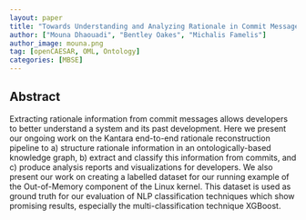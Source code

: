 ```yaml
---
layout: paper
title: "Towards Understanding and Analyzing Rationale in Commit Messages using a Knowledge Graph Approach"
author: ["Mouna Dhaouadi", "Bentley Oakes", "Michalis Famelis"]
author_image: mouna.png
tag: [openCAESAR, OML, Ontology]
categories: [MBSE]
---
```


## Abstract

Extracting rationale information from commit messages allows developers to better understand a system and its past development. Here we present our ongoing work on the Kantara end-to-end rationale reconstruction pipeline to a) structure rationale information in an ontologically-based knowledge graph, b) extract and classify this information from commits, and c) produce analysis reports and visualizations for developers. We also present our work on creating a labelled dataset for our running example of the Out-of-Memory component of the Linux kernel. This dataset is used as ground truth for our evaluation of NLP classification techniques which show promising results, especially the multi-classification technique XGBoost.